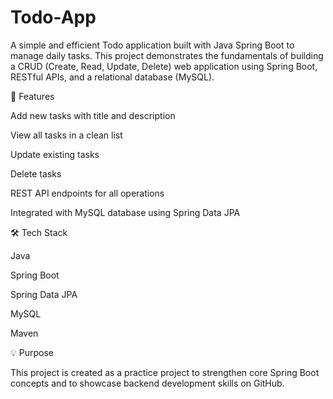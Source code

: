 # Todo-App
A simple and efficient Todo application built with Java Spring Boot to manage daily tasks.
This project demonstrates the fundamentals of building a CRUD (Create, Read, Update, Delete) web application using Spring Boot, RESTful APIs, and a relational database (MySQL).

🚀 Features

Add new tasks with title and description

View all tasks in a clean list

Update existing tasks

Delete tasks

REST API endpoints for all operations

Integrated with MySQL database using Spring Data JPA

🛠 Tech Stack

Java

Spring Boot

Spring Data JPA

MySQL

Maven

💡 Purpose

This project is created as a practice project to strengthen core Spring Boot concepts and to showcase backend development skills on GitHub.
